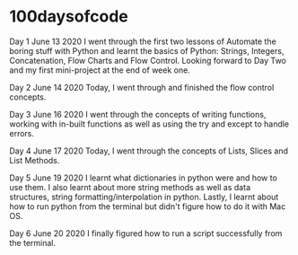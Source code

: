  # 100daysofcode



Day 1 June 13 2020
I went through the first two lessons of Automate the boring stuff with Python and learnt the basics of Python: Strings, Integers, Concatenation, Flow Charts and Flow Control. Looking forward to Day Two and my first mini-project at the end of week one.

Day 2 June 14 2020
Today, I went through and finished the flow control concepts.

Day 3 June 16 2020
I went through the concepts of writing functions, working with in-built functions as well as using the try and except to handle errors.

Day 4 June 17 2020
Today, I went through the concepts of Lists, Slices and List Methods.

Day 5 June 19 2020
I learnt what dictionaries in python were and how to use them. I also learnt about more string methods as well as data structures, string formatting/interpolation in python. Lastly, I learnt about how to run python from the terminal but didn't figure how to do it with Mac OS.

Day 6 June 20 2020
I finally figured how to run a script successfully from the terminal.



